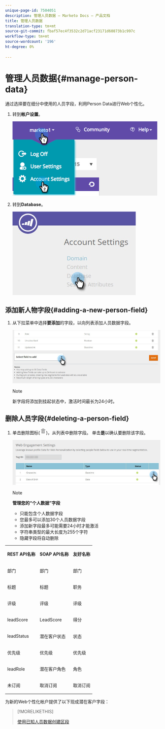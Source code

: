 ```yaml
---
unique-page-id: 7504051
description: 管理人员数据 — Marketo Docs — 产品文档
title: 管理人员数据
translation-type: tm+mt
source-git-commit: fbaf57ec4f3532c2d71acf23171d60873b1c997c
workflow-type: tm+mt
source-wordcount: '196'
ht-degree: 0%

---
```



# 管理人员数据{#manage-person-data}

通过选择要在细分中使用的人员字段，利用Person Data进行Web个性化。

1. 转到&#x200B;**帐户设置**。

   ![](assets/image2015-5-7-15-3a17-3a23.png)

1. 转到&#x200B;**Database**。

   ![](assets/account-settings-dropdown-database.jpg)

## 添加新人物字段{#adding-a-new-person-field}

1. 从下拉菜单中选择&#x200B;**要添加**&#x200B;的字段，以向列表添加人员数据字段。

   ![](assets/add-a-person-field-hand.jpg)

   >[!NOTE]
   >
   >新字段将添加到挂起状态中，激活时间最长为24小时。

## 删除人员字段{#deleting-a-person-field}

1. 单击删除图标(![—](assets/image2015-3-24-13-3a45-3a56.png))，从列表中删除字段。 单击&#x200B;**是**&#x200B;以确认要删除该字段。

   ![](assets/web-engagement-settings-delete.jpg)

   >[!NOTE]
   >
   >**管理您的“个人数据”字段**
   >
   >* 只能包含个人数据字段
   >* 您最多可以添加30个人员数据字段
   >* 添加新字段最多可能需要24小时才能激活
   >* 字符串类型的最大长度为255个字符
   >* 隐藏字段将自动删除


<table> 
 <tbody> 
  <tr> 
   <th><p>REST API名称</p></th> 
   <th><p>SOAP API名称</p></th> 
   <th><p>友好名称</p></th> 
  </tr> 
  <tr> 
   <td><p>部门</p></td> 
   <td><p>部门</p></td> 
   <td><p>部门</p></td> 
  </tr> 
  <tr> 
   <td><p>标题</p></td> 
   <td><p>标题</p></td> 
   <td><p>职务</p></td> 
  </tr> 
  <tr> 
   <td><p>评级</p></td> 
   <td><p>评级</p></td> 
   <td><p>评级</p></td> 
  </tr> 
  <tr> 
   <td><p>leadScore</p></td> 
   <td><p>LeadScore</p></td> 
   <td><p>得分</p></td> 
  </tr> 
  <tr> 
   <td><p>leadStatus</p></td> 
   <td><p>潜在客户状态</p></td> 
   <td><p>状态</p></td> 
  </tr> 
  <tr> 
   <td><p>优先级</p></td> 
   <td><p>优先级</p></td> 
   <td><p>优先级</p></td> 
  </tr> 
  <tr> 
   <td><p>leadRole</p></td> 
   <td><p>潜在客户角色</p></td> 
   <td><p>角色</p></td> 
  </tr> 
  <tr> 
   <td><p>未订阅</p></td> 
   <td><p>取消订阅</p></td> 
   <td><p>取消订阅</p></td> 
  </tr> 
 </tbody> 
</table>

为新的Web个性化帐户提供了以下现成潜在客户字段：

>[!MORELIKETHIS]
>
>[使用已知人员数据创建区段](/help/marketo/product-docs/web-personalization/using-web-segments/create-a-segment-using-known-person-data.md)
